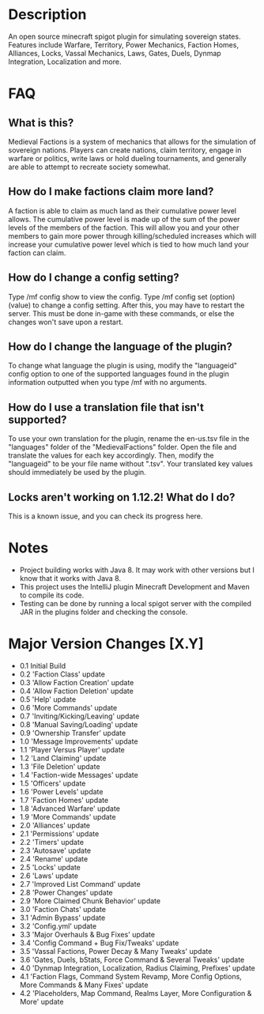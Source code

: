 # Description
An open source minecraft spigot plugin for simulating sovereign states. Features include Warfare, Territory, Power Mechanics, Faction Homes, Alliances, Locks, Vassal Mechanics, Laws, Gates, Duels, Dynmap Integration, Localization and more.

# FAQ
## What is this?
Medieval Factions is a system of mechanics that allows for the simulation of sovereign nations. Players can create nations, claim territory, engage in warfare or politics, write laws or hold dueling tournaments, and generally are able to attempt to recreate society somewhat.

## How do I make factions claim more land?
A faction is able to claim as much land as their cumulative power level allows. The cumulative power level is made up of the sum of the power levels of the members of the faction. This will allow you and your other members to gain more power through killing/scheduled increases which will increase your cumulative power level which is tied to how much land your faction can claim.

## How do I change a config setting?
Type /mf config show to view the config. Type /mf config set (option) (value) to change a config setting. After this, you may have to restart the server. This must be done in-game with these commands, or else the changes won't save upon a restart.

## How do I change the language of the plugin?
To change what language the plugin is using, modify the "languageid" config option to one of the supported languages found in the plugin information outputted when you type /mf with no arguments.

## How do I use a translation file that isn't supported?
To use your own translation for the plugin, rename the en-us.tsv file in the "languages" folder of the "MedievalFactions" folder. Open the file and translate the values for each key accordingly. Then, modify the "languageid" to be your file name without ".tsv". Your translated key values should immediately be used by the plugin.

## Locks aren't working on 1.12.2! What do I do?
This is a known issue, and you can check its progress here.

# Notes
- Project building works with Java 8. It may work with other versions but I know that it works with Java 8.
- This project uses the IntelliJ plugin Minecraft Development and Maven to compile its code.
- Testing can be done by running a local spigot server with the compiled JAR in the plugins folder and checking the console.

# Major Version Changes [X.Y]
- 0.1 Initial Build
- 0.2 'Faction Class' update
- 0.3 'Allow Faction Creation' update
- 0.4 'Allow Faction Deletion' update
- 0.5 'Help' update
- 0.6 'More Commands' update
- 0.7 'Inviting/Kicking/Leaving' update
- 0.8 'Manual Saving/Loading' update
- 0.9 'Ownership Transfer' update
- 1.0 'Message Improvements' update
- 1.1 'Player Versus Player' update
- 1.2 'Land Claiming' update
- 1.3 'File Deletion' update
- 1.4 'Faction-wide Messages' update
- 1.5 'Officers' update
- 1.6 'Power Levels' update
- 1.7 'Faction Homes' update
- 1.8 'Advanced Warfare' update
- 1.9 'More Commands' update
- 2.0 'Alliances' update
- 2.1 'Permissions' update
- 2.2 'Timers' update
- 2.3 'Autosave' update
- 2.4 'Rename' update
- 2.5 'Locks' update
- 2.6 'Laws' update
- 2.7 'Improved List Command' update
- 2.8 'Power Changes' update
- 2.9 'More Claimed Chunk Behavior' update
- 3.0 'Faction Chats' update
- 3.1 'Admin Bypass' update
- 3.2 'Config.yml' update
- 3.3 'Major Overhauls & Bug Fixes' update
- 3.4 'Config Command + Bug Fix/Tweaks' update
- 3.5 'Vassal Factions, Power Decay & Many Tweaks' update
- 3.6 'Gates, Duels, bStats, Force Command & Several Tweaks' update
- 4.0 'Dynmap Integration, Localization, Radius Claiming, Prefixes' update
- 4.1 'Faction Flags, Command System Revamp, More Config Options, More Commands & Many Fixes' update
- 4.2 'Placeholders, Map Command, Realms Layer, More Configuration & More' update
